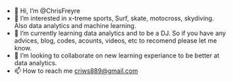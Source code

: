 - 👋 Hi, I’m @ChrisFreyre
- 👀 I’m interested in x-treme sports, Surf, skate, motocross, skydiving. Also data analytics and machine learning.
- 🌱 I’m currently learning data analytics and to be a DJ. So if you have any advices, blog, codes, acounts, videos, etc to recomend please let me know.
- 💞️ I’m looking to collaborate on new learning experiance to be better at data analytics. 
- 📫 How to reach me criws889@gmail.com

<!---
ChrisFreyre/ChrisFreyre is a ✨ special ✨ repository because its `README.md` (this file) appears on your GitHub profile.
You can click the Preview link to take a look at your changes.
--->
